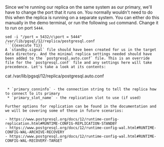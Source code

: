 Since we're running our replica on the same system as our primary, we'll have to change the port that it runs on. You normally wouldn't need to do this when the replica is running on a separate system. You can either do this manually in the demo terminal, or run the following `sed` command. Change it to run on port `5444`.

```
sed -i "/port = 5432/c\port = 5444" /var/lib/pgsql/12/replica/postgresql.conf
```{{execute T1}}
A `standby.signal` file should have been created for us in the target data directory. And the minimal replica settings needed should have been added to the `postgresql.auto.conf` file. This is an override file for the `postgresql.conf` file and any settings here will take precedence. Let's take a look at its contents:
```
cat /var/lib/pgsql/12/replica/postgresql.auto.conf
```{{execute T1}}

 * `primary_conninfo` - the connection string to tell the replica how to connect to its primary
 * `primary_slot_name` - the replication slot to use (if used)

Further options for replication can be found in the documentation and we will be covering some of these in future scenarios: 

- https://www.postgresql.org/docs/12/runtime-config-replication.html#RUNTIME-CONFIG-REPLICATION-STANDBY
- https://www.postgresql.org/docs/12/runtime-config-wal.html#RUNTIME-CONFIG-WAL-ARCHIVE-RECOVERY
- https://www.postgresql.org/docs/12/runtime-config-wal.html#RUNTIME-CONFIG-WAL-RECOVERY-TARGET

